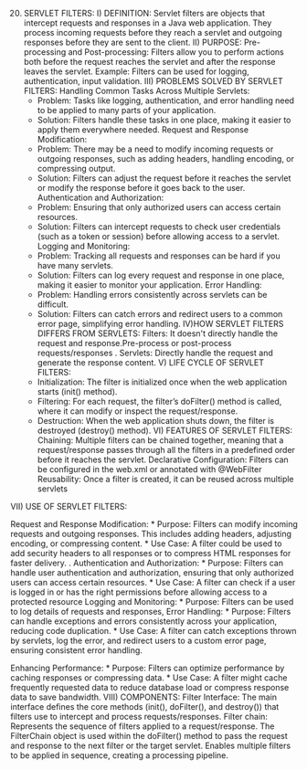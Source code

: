 20) SERVLET FILTERS:
I) DEFINITION:
 Servlet filters are objects that intercept requests and responses in a Java web application. They process incoming requests before they reach a servlet and outgoing responses before they are sent to the client.
II) PURPOSE:
Pre-processing and Post-processing: Filters allow you to perform actions both before the request reaches the servlet and after the response leaves the servlet.
Example: Filters can be used for logging, authentication, input validation.
III) PROBLEMS SOLVED BY SERVLET FILTERS:
Handling Common Tasks Across Multiple Servlets:
      * Problem: Tasks like logging, authentication, and error handling need to be applied to many parts of your application.
      * Solution: Filters handle these tasks in one place, making it easier to apply them everywhere needed.
Request and Response Modification:
      * Problem: There may be a need to modify incoming requests or outgoing responses, such as adding headers, handling encoding, or compressing output.
      * Solution: Filters can adjust the request before it reaches the servlet or modify the response before it goes back to the user.
Authentication and Authorization:
      * Problem: Ensuring that only authorized users can access certain resources.
      * Solution: Filters can intercept requests to check user credentials (such as a token or session) before allowing access to a servlet.
Logging and Monitoring:
      * Problem: Tracking all requests and responses can be hard if you have many servlets.
      * Solution: Filters can log every request and response in one place, making it easier to monitor your application.
Error Handling:
      * Problem: Handling errors consistently across servlets can be difficult.
      * Solution:  Filters can catch errors and redirect users to a common error page, simplifying error handling.
IV)HOW SERVLET FILTERS DIFFERS FROM SERVLETS:
Filters: It doesn't directly handle the request and response.Pre-process or post-process requests/responses .
Servlets: Directly handle the request and generate the response content.
V) LIFE CYCLE OF SERVLET FILTERS:
      * Initialization: The filter is initialized once when the web application starts (init() method).
      * Filtering: For each request, the filter’s doFilter() method is called, where it can modify or inspect the request/response.
      * Destruction: When the web application shuts down, the filter is destroyed (destroy() method).
VI) FEATURES OF SERVLET FILTERS:
Chaining: Multiple filters can be chained together, meaning that a request/response passes through all the filters in a predefined order before it reaches the servlet.
Declarative Configuration: Filters can be configured in the web.xml or annotated with @WebFilter
Reusability: Once a filter is created, it can be reused across multiple servlets 


VII) USE OF SERVLET FILTERS:


Request and Response Modification:
      * Purpose: Filters can modify incoming requests and outgoing responses. This includes adding headers, adjusting encoding, or compressing content.
      * Use Case: A filter could be used to add security headers to all responses or to compress HTML responses for faster delivery.
. Authentication and Authorization:
      * Purpose: Filters can handle user authentication and authorization, ensuring that only authorized users can access certain resources.
      * Use Case: A filter can check if a user is logged in or has the right permissions before allowing access to a protected resource
Logging and Monitoring:
      * Purpose: Filters can be used to log details of requests and responses,
Error Handling:
      * Purpose: Filters can handle exceptions and errors consistently across your application, reducing code duplication.
      * Use Case: A filter can catch exceptions thrown by servlets, log the error, and redirect users to a custom error page, ensuring consistent error handling.


Enhancing Performance:
      * Purpose: Filters can optimize performance by caching responses or compressing data.
      * Use Case: A filter might cache frequently requested data to reduce database load or compress response data to save bandwidth.
VIII) COMPONENTS:
Filter Interface: The main interface defines the core methods (init(), doFilter(), and destroy()) that filters use to intercept and process requests/responses.
Filter chain: Represents the sequence of filters applied to a request/response. The FilterChain object is used within the doFilter() method to pass the request and response to the next filter or the target servlet. Enables multiple filters to be applied in sequence, creating a processing pipeline.